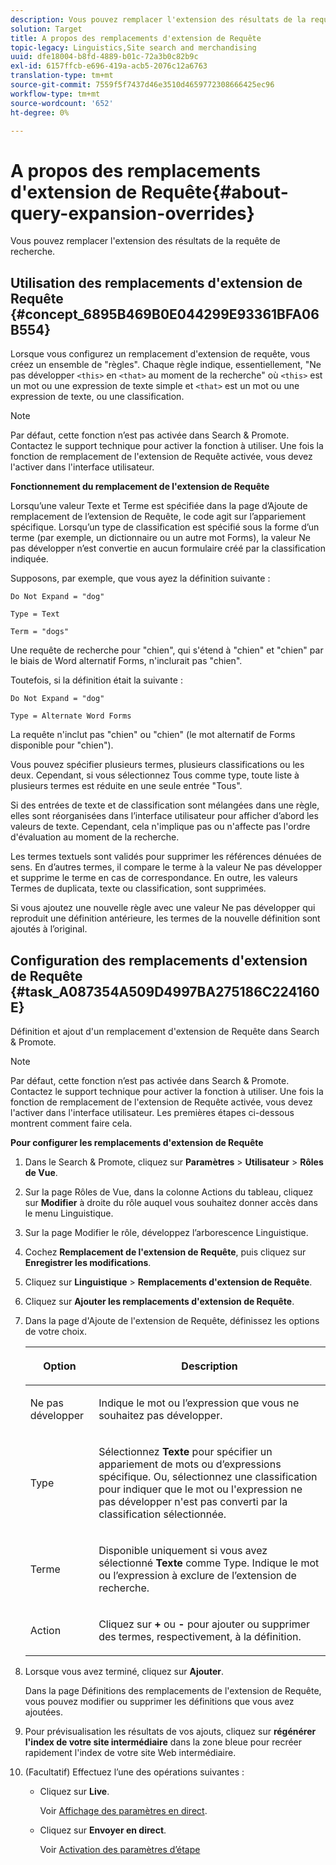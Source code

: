```yaml
---
description: Vous pouvez remplacer l'extension des résultats de la requête de recherche.
solution: Target
title: A propos des remplacements d'extension de Requête
topic-legacy: Linguistics,Site search and merchandising
uuid: dfe18004-b8fd-4889-b01c-72a3b0c82b9c
exl-id: 6157ffcb-e696-419a-acb5-2076c12a6763
translation-type: tm+mt
source-git-commit: 7559f5f7437d46e3510d4659772308666425ec96
workflow-type: tm+mt
source-wordcount: '652'
ht-degree: 0%

---
```


# A propos des remplacements d&#39;extension de Requête{#about-query-expansion-overrides}

Vous pouvez remplacer l&#39;extension des résultats de la requête de recherche.

## Utilisation des remplacements d&#39;extension de Requête {#concept_6895B469B0E044299E93361BFA06B554}

Lorsque vous configurez un remplacement d&#39;extension de requête, vous créez un ensemble de &quot;règles&quot;. Chaque règle indique, essentiellement, &quot;Ne pas développer `<this>` en `<that>` au moment de la recherche&quot; où `<this>` est un mot ou une expression de texte simple et `<that>` est un mot ou une expression de texte, ou une classification.

>[!NOTE]
>
>Par défaut, cette fonction n’est pas activée dans Search &amp; Promote. Contactez le support technique pour activer la fonction à utiliser. Une fois la fonction de remplacement de l&#39;extension de Requête activée, vous devez l&#39;activer dans l&#39;interface utilisateur.

**Fonctionnement du remplacement de l&#39;extension de Requête**

Lorsqu’une valeur Texte et Terme est spécifiée dans la page d’Ajoute de remplacement de l’extension de Requête, le code agit sur l’appariement spécifique. Lorsqu’un type de classification est spécifié sous la forme d’un terme (par exemple, un dictionnaire ou un autre mot Forms), la valeur Ne pas développer n’est convertie en aucun formulaire créé par la classification indiquée.

Supposons, par exemple, que vous ayez la définition suivante :

`Do Not Expand = "dog"`

`Type = Text`

`Term = "dogs"`

Une requête de recherche pour &quot;chien&quot;, qui s&#39;étend à &quot;chien&quot; et &quot;chien&quot; par le biais de Word alternatif Forms, n&#39;inclurait pas &quot;chien&quot;.

Toutefois, si la définition était la suivante :

`Do Not Expand = "dog"`

`Type = Alternate Word Forms`

La requête n&#39;inclut pas &quot;chien&quot; ou &quot;chien&quot; (le mot alternatif de Forms disponible pour &quot;chien&quot;).

Vous pouvez spécifier plusieurs termes, plusieurs classifications ou les deux. Cependant, si vous sélectionnez Tous comme type, toute liste à plusieurs termes est réduite en une seule entrée &quot;Tous&quot;.

Si des entrées de texte et de classification sont mélangées dans une règle, elles sont réorganisées dans l’interface utilisateur pour afficher d’abord les valeurs de texte. Cependant, cela n&#39;implique pas ou n&#39;affecte pas l&#39;ordre d&#39;évaluation au moment de la recherche.

Les termes textuels sont validés pour supprimer les références dénuées de sens. En d’autres termes, il compare le terme à la valeur Ne pas développer et supprime le terme en cas de correspondance. En outre, les valeurs Termes de duplicata, texte ou classification, sont supprimées.

Si vous ajoutez une nouvelle règle avec une valeur Ne pas développer qui reproduit une définition antérieure, les termes de la nouvelle définition sont ajoutés à l’original.

## Configuration des remplacements d&#39;extension de Requête {#task_A087354A509D4997BA275186C224160E}

Définition et ajout d&#39;un remplacement d&#39;extension de Requête dans Search &amp; Promote.

<!-- 

t_configuring_query_expansion_overrides.xml

 -->

>[!NOTE]
Par défaut, cette fonction n’est pas activée dans Search &amp; Promote. Contactez le support technique pour activer la fonction à utiliser. Une fois la fonction de remplacement de l&#39;extension de Requête activée, vous devez l&#39;activer dans l&#39;interface utilisateur. Les premières étapes ci-dessous montrent comment faire cela.

**Pour configurer les remplacements d&#39;extension de Requête**

1. Dans le Search &amp; Promote, cliquez sur **Paramètres** > **Utilisateur** > **Rôles de Vue**.
1. Sur la page Rôles de Vue, dans la colonne Actions du tableau, cliquez sur **Modifier** à droite du rôle auquel vous souhaitez donner accès dans le menu Linguistique.
1. Sur la page Modifier le rôle, développez l’arborescence Linguistique.
1. Cochez **Remplacement de l&#39;extension de Requête**, puis cliquez sur **Enregistrer les modifications**.
1. Cliquez sur **Linguistique** > **Remplacements d&#39;extension de Requête**.
1. Cliquez sur **Ajouter les remplacements d&#39;extension de Requête**.
1. Dans la page d&#39;Ajoute de l&#39;extension de Requête, définissez les options de votre choix.

   <!-- 
   
   r_query_expansion_override_definitions.xml
   
   -->

   <table> 
    <thead> 
      <tr> 
      <th colname="col1" class="entry"> <p>Option </p> </th> 
      <th colname="col2" class="entry"> <p>Description </p> </th> 
      </tr> 
    </thead>
    <tbody> 
      <tr> 
      <td colname="col1"> <p>Ne pas développer </p> </td> 
      <td colname="col2"> <p>Indique le mot ou l’expression que vous ne souhaitez pas développer. </p> </td> 
      </tr> 
      <tr> 
      <td colname="col1"> <p>Type </p> </td> 
      <td colname="col2"> <p>Sélectionnez <b>Texte</b> pour spécifier un appariement de mots ou d’expressions spécifique. Ou, sélectionnez une classification pour indiquer que le mot ou l'expression ne pas développer n'est pas converti par la classification sélectionnée. </p> </td> 
      </tr> 
      <tr> 
      <td colname="col1"> <p>Terme </p> </td> 
      <td colname="col2"> <p>Disponible uniquement si vous avez sélectionné <b>Texte</b> comme Type. Indique le mot ou l’expression à exclure de l’extension de recherche. </p> </td> 
      </tr> 
      <tr> 
      <td colname="col1"> <p>Action </p> </td> 
      <td colname="col2"> <p> Cliquez sur <b>+</b> ou <b>-</b> pour ajouter ou supprimer des termes, respectivement, à la définition. </p> </td> 
      </tr> 
    </tbody> 
    </table>

1. Lorsque vous avez terminé, cliquez sur **Ajouter**.

   Dans la page Définitions des remplacements de l&#39;extension de Requête, vous pouvez modifier ou supprimer les définitions que vous avez ajoutées.
1. Pour prévisualisation les résultats de vos ajouts, cliquez sur **régénérer l&#39;index de votre site intermédiaire** dans la zone bleue pour recréer rapidement l&#39;index de votre site Web intermédiaire.
1. (Facultatif) Effectuez l’une des opérations suivantes :

   * Cliquez sur **Live**.

      Voir [Affichage des paramètres en direct](../c-about-staging.md#task_401A0EBDB5DB4D4CA933CBA7BECDC10F).

   * Cliquez sur **Envoyer en direct**.

      Voir [Activation des paramètres d’étape](../c-about-staging.md#task_44306783B4C0408AAA58B471DAF2D9A4)

